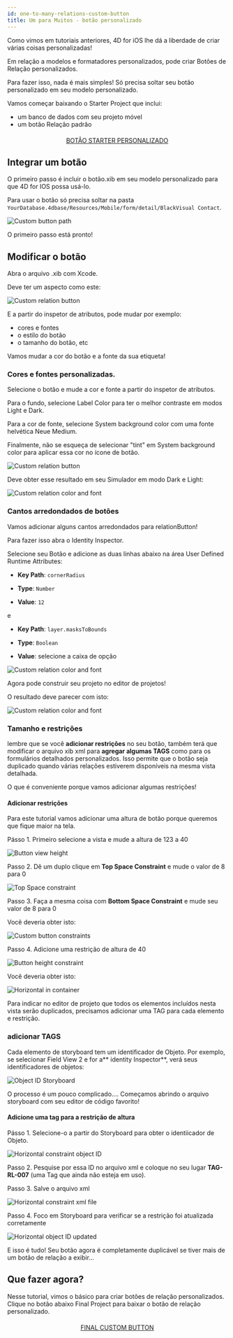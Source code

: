 ```yaml
---
id: one-to-many-relations-custom-button
title: Um para Muitos - botão personalizado
---
```


Como vimos em tutoriais anteriores, 4D for iOS lhe dá a liberdade de criar várias coisas personalizadas!

Em relação a modelos e formatadores personalizados, pode criar Botões de Relação personalizados.

Para fazer isso, nada é mais simples! Só precisa soltar seu botão personalizado em seu modelo personalizado.


Vamos começar baixando o Starter Project que inclui:

* um banco de dados com seu projeto móvel
* um botão Relação padrão

<div markdown="1" style="text-align: center; margin-top: 20px; margin-bottom: 20px">
<a class="button"
href="https://github.com/4d-go-mobile/tutorial-OneToManyCustomButton/archive/c507e764e97e006c6c785dfc468f71f5bd708845.zip">BOTÂO STARTER PERSONALIZADO</a>
</div>

## Integrar um botão

O primeiro passo é incluir o botão.xib em seu modelo personalizado para que 4D for IOS possa usá-lo.

Para usar o botão só precisa soltar na pasta `YourDatabase.4dbase/Resources/Mobile/form/detail/BlackVisual Contact`.

![Custom button path](assets/en/relations/Relation-custom-button-path.png)

O primeiro passo está pronto!

## Modificar o botão

Abra o arquivo .xib com Xcode.

Deve ter um aspecto como este:

![Custom relation button](assets/en/relations/Relations-custom-button-relationButton-4D-for-iOS.png)

E a partir do inspetor de atributos, pode mudar por exemplo:

* cores e fontes
* o estilo do botão
* o tamanho do botão, etc

Vamos mudar a cor do botão e a fonte da sua etiqueta!

### Cores e fontes personalizadas.

Selecione o botão e mude a cor e fonte a partir do inspetor de atributos.

Para o fundo, selecione Label Color para ter o melhor contraste em modos Light e Dark.

Para a cor de fonte, selecione System background color com uma fonte helvética Neue Medium.

Finalmente, não se esqueça de selecionar "tint" em System background color para aplicar essa cor no ícone de botão.

![Custom relation button](assets/en/relations/Relations-custom-button-relationButton-4D-for-iOS-font-and-Color.png)

Deve obter esse resultado em seu Simulador em modo Dark e Light:

![Custom relation color and font](assets/en/relations/Custom-relation-button-Light-and-Dark-mode-font-and-color.png)

### Cantos arredondados de botões

Vamos adicionar alguns cantos arredondados para relationButton!

Para fazer isso abra o Identity Inspector.

Selecione seu Botão e adicione as duas linhas abaixo na área User Defined Runtime Attributes:

* **Key Path**: `cornerRadius`

* **Type**: `Number`

* **Value**: `12`

e

* **Key Path**: `layer.masksToBounds`

* **Type**: `Boolean`

* **Value**: selecione a caixa de opção

![Custom relation color and font](assets/en/relations/Custom-relation-button-Xcode-round-corners.png)

Agora pode construir seu projeto no editor de projetos!

O resultado deve parecer com isto:

![Custom relation color and font](assets/en/relations/Custom-relation-button-round-corners.png)

### Tamanho e restrições

lembre que se você **adicionar restrições** no seu botão, também terá que modificar o arquivo xib xml para **agregar algumas TAGS** como para os formulários detalhados personalizados. Isso permite que o botão seja duplicado quando várias relações estiverem disponíveis na mesma vista detalhada.

O que é conveniente porque vamos adicionar algumas restrições!

#### Adicionar restrições

Para este tutorial vamos adicionar uma altura de botão porque queremos que fique maior na tela.

Pásso 1. Primeiro selecione a vista e mude a altura de 123 a 40

![Button view height](assets/en/relations/Button-view-height.png)

Passo 2. Dê um duplo clique em **Top Space Constraint** e mude o valor de 8 para 0

![Top Space constraint](assets/en/relations/Top-Space-constraint.png)

Passo 3. Faça a mesma coisa com  **Bottom Space Constraint** e mude seu valor de 8 para 0

Você deveria obter isto:

![Custom  button constraints](assets/en/relations/Custom-button-constraints.png)

Passo 4. Adicione uma restrição de altura de 40

![Button height constraint](assets/en/relations/Button-height-constraint.png)

Você deveria obter isto:

![Horizontal in container](assets/en/relations/Custom-relation-button-constraints.png)

Para indicar no editor de projeto que todos os elementos incluídos nesta vista serão duplicados, precisamos adicionar uma TAG para cada elemento e restrição.


### adicionar TAGS

Cada elemento de storyboard tem um identificador de Objeto. Por exemplo, se selecionar Field View 2 e for a** identity Inspector**, verá seus identificadores de objetos:

![Object ID Storyboard](assets/en/relations/Custom-button-object-id-storyboard.png)

O processo é um pouco complicado.... Começamos abrindo o arquivo storyboard com seu editor de código favorito!

#### Adicione uma tag para a restrição de altura

Pásso 1. Selecione-o a partir do Storyboard para obter o identiicador de Objeto.

![Horizontal constraint object ID](assets/en/relations/Horizontal-constraint-object-ID.png)

Passo 2. Pesquise por essa ID no arquivo xml e coloque no seu lugar **TAG-RL-007**  (uma Tag que ainda não esteja em uso).

Passo 3. Salve o arquivo xml

![Horizontal constraint xml file](assets/en/relations/Horizontal-constraint-xml-file.png)

Passo 4. Foco em Storyboard para verificar se a restrição foi atualizada corretamente

![Horizontal object ID updated](assets/en/relations/Horizontal-object-id-updated.png)

E isso é tudo! Seu botão agora é completamente duplicável se tiver mais de um botão de relação a exibir...

## Que fazer agora?

Nesse tutorial, vimos o básico para criar botões de relação personalizados. Clique no botão abaixo Final Project para baixar o botão de relação personalizado.

<div markdown="1" style="text-align: center; margin-top: 20px; margin-bottom: 20px">
<a class="button"
href="https://github.com/4d-go-mobile/tutorial-OneToManyCustomButton/releases/latest/download/tutorial-OneToManyCustomButton.zip">FINAL CUSTOM BUTTON</a>
</div>
